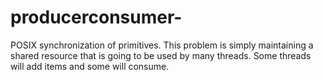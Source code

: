 # producerconsumer-
POSIX synchronization of primitives. This problem is simply maintaining a shared resource that is going to be used by many threads. Some threads will add items and some will consume.
